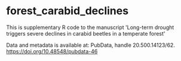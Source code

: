 # forest_carabid_declines
This is supplementary R code to the manuscript 'Long-term drought triggers severe declines in carabid beetles in a temperate forest'

Data and metadata is available at: PubData, handle 20.500.14123/62.
https://doi.org/10.48548/pubdata-46 
